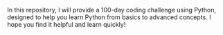 In this repository, I will provide a 100-day coding challenge using Python, designed to help you learn Python from basics to advanced concepts. I hope you find it helpful and learn quickly!

